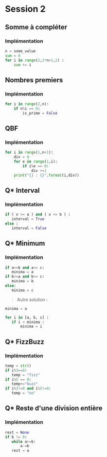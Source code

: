 # Session 2

## Somme à compléter

### Implémentation
```python
n = some_value
sum = 0
for i in range(2,2*n+1,2) :
    sum += i
```


## Nombres premiers

### Implémentation
```python 
for i in range(2,n):
    if n%i == 0:
        is_prime = False
```

## QBF

### Implémentation

```python 
for i in range(1,n+1):
    div = 0
    for e in range(1,i):
        if i%e == 0:
            div +=1
    print("{} : {}".format(i,div))
```

## Q* Interval

### Implémentation
 
 ```python
if ( x >= a ) and ( x <= b ) :
    interval = True
else :
    interval = False
 ```
 
 ## Q* Minimum
 ### Implémentation
 ```python
if a<=b and a<= c:
    minima = a
if b<=a and b<= c:
    minima = b
else:
    minima = c
 ```
 
 > Autre solution :
 ```python
minima = a

for i in [a, b, c] :
    if i < minima :
        minima = i
 ```
 
 ## Q* FizzBuzz
 
 ### Implémentation
 
 ```python
temp = str()
if i%3==0:
    temp = "fizz"
if i%5 == 0:
    temp+="buzz"
if i%3!=0 and i%5!=0:
    temp = "no"
 ```
 
 ## Q* Reste d'une division entière
 
 ### Implémentation
 
 ```python
rest = None
if b != 0:
    while a>=b:
        a-=b
    rest = a
 ```
 
 
